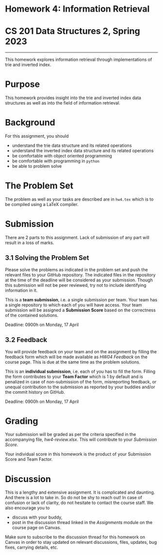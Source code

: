 # Homework 4: Information Retrieval
# CS 201 Data Structures 2, Spring 2023
-----

This homework explores information retrieval through implementations of trie and inverted index.

# Purpose

This homework provides insight into the trie and inverted index data structures as well as into the field of information retrieval.

# Background

For this assignment, you should
- understand the trie data structure and its related operations
- understand the inverted index data structure and its related operations
- be comfortable with object oriented programming
- be comfortable with programming in  `python`
- be able to problem solve

# The Problem Set

The problem as well as your tasks are described are in `hw4.tex` which is to be compiled using a LaTeX compiler.

# Submission

There are 2 parts to this assignment. Lack of submission of any part will result in a loss of marks.

## 3.1 Solving the Problem Set

Please solve the problems as indicated in the problem set and push the relevant files to your GitHub repository. The indicated files in the repository at the time of the deadline will be considered as your submission. Though this submission will not be peer reviewed, try not to include identifying information in it.

This is a __team submission__, i.e. a single submission per team. Your team has a single repository to which each of you will have access. Your team submission will be assigned a __Submission Score__ based on the correctness of the contained solutions.

Deadline: 0900h on Monday, 17 April

## 3.2 Feedback

You will provide feedback on your team and on the assignment by filling the feedback form which will be made available as _HW04 Feedback_ on the course page. This is due at the same time as the problem solutions.

This is an __individual submission__, i.e. each of you has to fill the form. Filling the form contributes to your __Team Factor__ which is 1 by default and is penalized in case of non-submission of the form,  misreporting feedback, or unequal contribution to the submission as reported by your buddies and/or the commit history on GitHub.

Deadline: 0900h on Monday, 17 April

# Grading

Your submission will be graded as per the criteria specified in the accompanying file, _hw4-review.xlsx_. This will contribute to your _Submission Score_.

Your individual score in this homework is the product of your Submission Score and Team Factor.

# Discussion

This is a lengthy and extensive assignment. It is complicated and daunting. And there is a lot to take in. So do not be shy to reach out! In case of confusion or lack of clarity, do not hesitate to contact the course staff. We also encourage you to

- discuss with your buddy,
- post in the discussion thread linked in the _Assignments_ module on the course page on Canvas.

Make sure to subscribe to the discussion thread for this homework on Canvas in order to stay updated on relevant discussions, files, updates, bug fixes, carrying details, etc.

